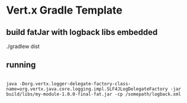 # Vert.x Gradle Template

## build fatJar with logback libs embedded

./gradlew dist

## running

```

java -Dorg.vertx.logger-delegate-factory-class-name=org.vertx.java.core.logging.impl.SLF4JLogDelegateFactory -jar build/libs/my-module-1.0.0-final-fat.jar -cp /somepath/logback.xml

```


